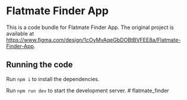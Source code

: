 
  # Flatmate Finder App

  This is a code bundle for Flatmate Finder App. The original project is available at https://www.figma.com/design/1cOyMvAqeGbDOBtBVFEE8a/Flatmate-Finder-App.

  ## Running the code

  Run `npm i` to install the dependencies.

  Run `npm run dev` to start the development server.
  #   f l a t m a t e _ f i n d e r  
 